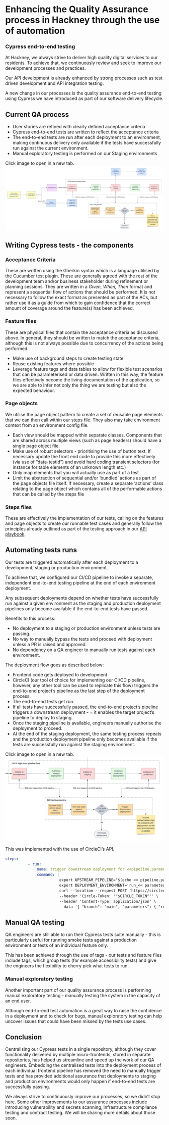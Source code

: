 # Enhancing the Quality Assurance process in Hackney through the use of automation

### Cypress end-to-end testing

At Hackney, we always strive to deliver high quality digital services to our residents. To achieve that, we continuously review and seek to improve our development processes and practices.

Our API development is already enhanced by strong processes such as test driven development and API integration testing.

A new change in our processes is the quality assurance end-to-end testing using Cypress we have introduced as part of our software delivery lifecycle.

## Current QA process
- User stories are refined with clearly defined acceptance criteria
- Cypress end-to-end tests are written to reflect the acceptance criteria
- The end-to-end tests are run after each deployment to an environment, making continuous delivery only available if the tests have successfully run against the current environment.
- Manual exploratory testing is performed on our Staging environments

Click image to open in a new tab.
[![](../docs-images/qa_process.png)](../docs-images/qa_process.png)

## Writing Cypress tests - the components
### Acceptance Criteria
These are written using the Gherkin syntax which is a language utilised by the Cucumber test plugin. These are generally agreed with the rest of the development team and/or business stakeholder during refinement or planning sessions. They are written in a *Given, When, Then* format and represent a sequential flow of actions that should be performed. It is not necessary to follow the exact format as presented as part of the ACs, but rather use it as a guide from which to gain confidence that the correct amount of coverage around the feature(s) has been achieved.

### Feature files
These are physical files that contain the acceptance criteria as discussed above. In general, they should be written to match the acceptance criteria, although this is not always possible due to concurrency of the actions being performed.
- Make use of background steps to create testing state
- Reuse existing features where possible
- Leverage feature tags and data tables to allow for flexible test scenarios that can be parameterised or data driven.
Written in this way, the feature files effectively become the living documentation of the application, so we are able to infer not only the thing we are testing but also the expected behaviour.


### Page objects
We utilise the page object pattern to create a set of reusable page elements that we can then call within our steps file. They also may take environment context from an environment config file.
- Each view should be mapped within separate classes. Components that are shared across multiple views (such as page headers) should have a single page object file.
- Make use of robust selectors - prioritising the use of button text. If necessary update the front end code to provide this more effectively (via use of “data-testid”) and avoid hard coding transient selectors (for instance for table elements of an unknown length etc.)
- Only map elements that you will actually use as part of a test
- Limit the abstraction of sequential and/or ‘bundled’ actions as part of the page objects file itself. If necessary, create a separate ‘actions’ class relating to the page object which contains all of the performable actions that can be called by the steps file

### Steps files
These are effectively the implementation of our tests, calling on the features and page objects to create our runnable test cases and generally follow the principles already outlined as part of the testing approach in our [API playbook](/api-playbook/Testing/tdd/).


## Automating tests runs
Our tests are triggered automatically after each deployment to a development, staging or production environment.

To achieve that, we configured our CI/CD pipeline to invoke a separate, independent end-to-end testing pipeline at the end of each environment deployment.

Any subsequent deployments depend on whether tests have successfully run against a given environment as the staging and production deployment pipelines only become available if the end-to-end tests have passed.

Benefits to this process:
- No deployment to a staging or production environment unless tests are passing.
- No way to manually bypass the tests and proceed with deployment unless a PR is raised and approved.
- No dependency on a QA engineer to manually run tests against each environment.

The deployment flow goes as described below:
- Frontend code gets deployed to development
- CircleCI (our tool of choice for implementing our CI/CD pipeline, however, any other tool can be used to replicate this flow) triggers the end-to-end project’s pipeline as the last step of the deployment process.
- The end-to-end tests get run.
- If all tests have successfully passed, the end-to-end project’s pipeline triggers a downstream deployment - = it enables the target project’s pipeline to deploy to staging.
- Once the staging pipeline is available, engineers manually authorise the deployment to proceed.
- At the end of the staging deployment, the same testing process repeats and the production deployment pipeline only becomes available if the tests are successfully run against the staging environment.

Click image to open in a new tab.
[![](../docs-images/high_level_flow.png)](../docs-images/high_level_flow.png)

This was implemented with the use of CircleCI’s API.

```yml
steps:
          - run:
              name: trigger downstream deployment for <<pipeline.parameters.upstream_pipeline_name>>
              command: |
                        export UPSTREAM_PIPELINE="$(echo << pipeline.parameters.upstream_pipeline_name >> | sed 's,https://github.com/,,g')"
                        export DEPLOYMENT_ENVIRONMENT='run_<< parameters.stage >>_workflow' ;
                        curl --location --request POST 'https://circleci.com/api/v2/project/gh/'"$UPSTREAM_PIPELINE"'/pipeline' \
                        --header 'Circle-Token: '"$CIRCLE_TOKEN"'' \
                        --header 'Content-Type: application/json' \
                        --data '{ "branch": "main", "parameters": { "run_development_workflow": false, '\""$DEPLOYMENT_ENVIRONMENT"\"': true } }' ;
```
## Manual QA testing
QA engineers are still able to run their Cypress tests suite manually - this is particularly useful for running smoke tests against a production environment or tests of an individual feature only.

This has been achieved through the use of tags - our tests and feature files include tags, which group tests (for example accessibility tests) and give the engineers the flexibility to cherry pick what tests to run.

### Manual exploratory testing
Another important part of our quality assurance process is performing manual exploratory testing - manually testing the system in the capacity of an end user.

Although end-to-end test automation is a great way to raise the confidence in a deployment and to check for bugs, manual exploratory testing can help uncover issues that could have been missed by the tests use cases.

## Conclusion
Centralising our Cypress tests in a single repository, although they cover functionality delivered by multiple micro-frontends, stored in separate repositories, has helped us streamline and speed up the work of our QA engineers. Embedding the centralised tests into the deployment process of each individual frontend pipeline has removed the need to manually trigger tests and has provided additional assurance that deployments to staging and production environments would only happen if end-to-end tests are successfully passing.

We always strive to continuously improve our processes, so we didn’t stop here. Some other improvements to our assurance processes include introducing vulnerability and secrets scanning, infrastructure compliance testing and contract testing. We will be sharing more details about those soon.


